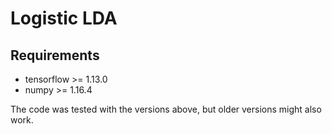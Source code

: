 Logistic LDA
============



Requirements
------------

* tensorflow >= 1.13.0
* numpy >= 1.16.4

The code was tested with the versions above, but older versions might also work.
